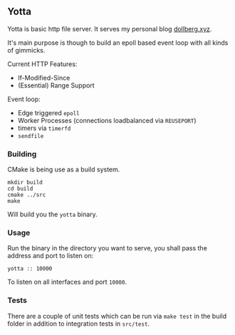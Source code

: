 ## Yotta

Yotta is basic http file server. It serves my personal blog [dollberg.xyz](http://dollberg.xyz).

It's main purpose is though to build an epoll based event loop with all kinds of gimmicks.

Current HTTP Features:
 - If-Modified-Since
 - (Essential) Range Support

Event loop:
 - Edge triggered `epoll`
 - Worker Processes (connections loadbalanced via `REUSEPORT`)
 - timers via `timerfd`
 - `sendfile`

### Building

CMake is being use as a build system.

```
mkdir build
cd build 
cmake ../src
make
```

Will build you the `yotta` binary.

### Usage

Run the binary in the directory you want to serve, you shall pass the address and port to listen on:

    yotta :: 10000
    
To listen on all interfaces and port `10000`.

### Tests

There are a couple of unit tests which can be run via `make test` in the build folder in addition to integration tests in `src/test`.

